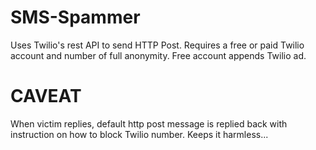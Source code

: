 # SMS-Spammer
Uses Twilio's rest API to send HTTP Post. Requires a free or paid Twilio account and number of full anonymity. Free account appends Twilio ad.
# CAVEAT 
When victim replies, default http post message is replied back with instruction on how to block Twilio number. Keeps it harmless...
